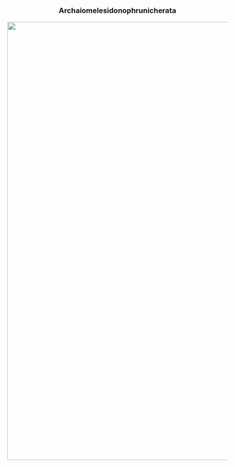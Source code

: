 ### <center> Archaiomelesidonophrunicherata </center>
<div style="align: center">
<img src="https://pic.imgdb.cn/item/615f2dce2ab3f51d91c2ae8a.jpg" width="1000" height="1000">
</div>

